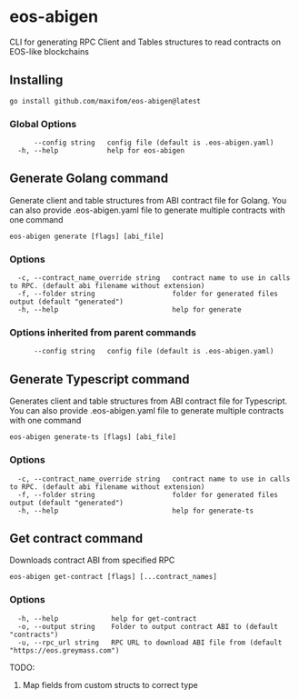 # eos-abigen

CLI for generating RPC Client and Tables structures to read contracts on EOS-like blockchains

## Installing
```shell
go install github.com/maxifom/eos-abigen@latest
```


### Global Options

```
      --config string   config file (default is .eos-abigen.yaml)
  -h, --help            help for eos-abigen
```

## Generate Golang command
Generate client and table structures from ABI contract file for Golang.
You can also provide .eos-abigen.yaml file to generate multiple contracts with one command

```
eos-abigen generate [flags] [abi_file]
```

### Options

```
  -c, --contract_name_override string   contract name to use in calls to RPC. (default abi filename without extension)
  -f, --folder string                   folder for generated files output (default "generated")
  -h, --help                            help for generate
```

### Options inherited from parent commands

```
      --config string   config file (default is .eos-abigen.yaml)
```

## Generate Typescript command

Generates client and table structures from ABI contract file for Typescript.
You can also provide .eos-abigen.yaml file to generate multiple contracts with one command

```
eos-abigen generate-ts [flags] [abi_file]
```

### Options

```
  -c, --contract_name_override string   contract name to use in calls to RPC. (default abi filename without extension)
  -f, --folder string                   folder for generated files output (default "generated")
  -h, --help                            help for generate-ts
```


## Get contract command

Downloads contract ABI from specified RPC

```
eos-abigen get-contract [flags] [...contract_names]
```

### Options

```
  -h, --help             help for get-contract
  -o, --output string    Folder to output contract ABI to (default "contracts")
  -u, --rpc_url string   RPC URL to download ABI file from (default "https://eos.greymass.com")
```

TODO:
1. Map fields from custom structs to correct type

